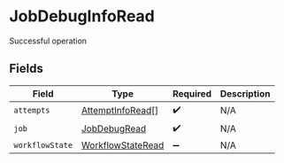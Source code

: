 # JobDebugInfoRead

Successful operation


## Fields

| Field                                                         | Type                                                          | Required                                                      | Description                                                   |
| ------------------------------------------------------------- | ------------------------------------------------------------- | ------------------------------------------------------------- | ------------------------------------------------------------- |
| `attempts`                                                    | [AttemptInfoRead](../../models/shared/attemptinforead.md)[]   | :heavy_check_mark:                                            | N/A                                                           |
| `job`                                                         | [JobDebugRead](../../models/shared/jobdebugread.md)           | :heavy_check_mark:                                            | N/A                                                           |
| `workflowState`                                               | [WorkflowStateRead](../../models/shared/workflowstateread.md) | :heavy_minus_sign:                                            | N/A                                                           |